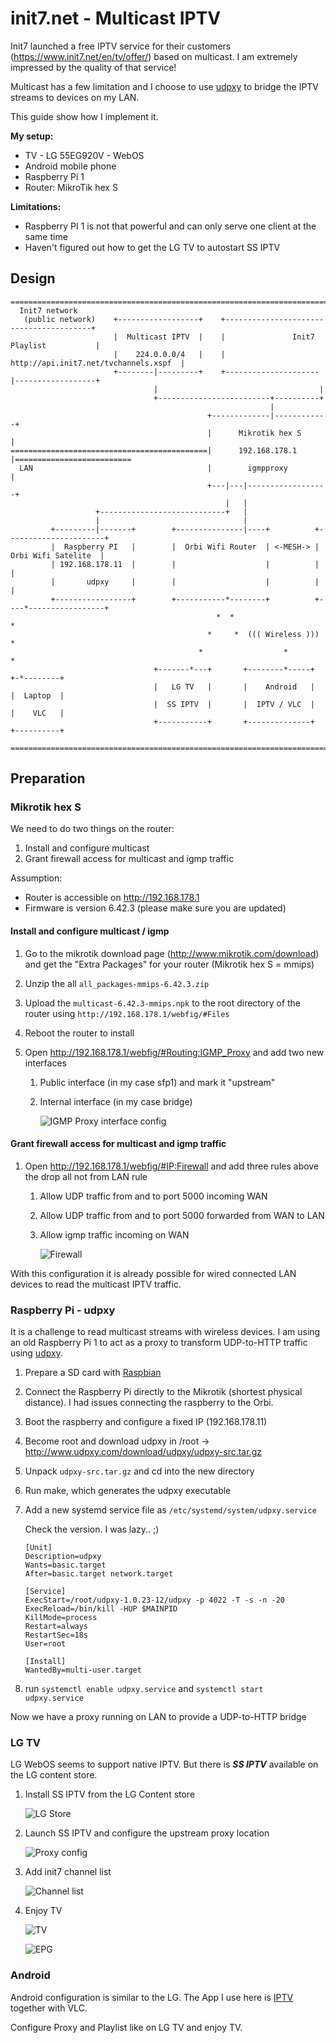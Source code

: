 # init7.net - Multicast IPTV

Init7 launched a free IPTV service for their customers (https://www.init7.net/en/tv/offer/) based on multicast. I am extremely impressed by the quality of that service!

Multicast has a few limitation and I choose to use [udpxy](http://www.udpxy.com/) to bridge the IPTV streams to devices on my LAN.

This guide show how I implement it.

**My setup:**

* TV - LG 55EG920V - WebOS
* Android mobile phone
* Raspberry Pi 1
* Router: MikroTik hex S

**Limitations:**

* Raspberry PI 1 is not that powerful and can only serve one client at the same time
* Haven't figured out how to get the LG TV to autostart SS IPTV



## Design

```
==================================================================================================
  Init7 network
   (public network)    +------------------+    +----------------------------------------+
                       |  Multicast IPTV  |    |               Init7 Playlist           |
                       |    224.0.0.0/4   |    |  http://api.init7.net/tvchannels.xspf  |
                       +--------|---------+    +---------------------|------------------+
                                |                                    |
                                +-------------------------+----------+
                                                          |
                                            +-------------|------------+
                                            |      Mikrotik hex S      |
============================================|      192.168.178.1       |==========================
  LAN                                       |        igmpproxy         |
                                            +---|---|------------------+
                                                |   |
                   +----------------------------+   |
                   |                                |
         +---------|-------+        +---------------|----+          +----------------------+
         |  Raspberry PI   |        |  Orbi Wifi Router  | <-MESH-> |  Orbi Wifi Satelite  |
         | 192.168.178.11  |        |                    |          |                      |
         |       udpxy     |        |                    |          |                      |
         +-----------------+        +-----------*--------+          +----*-----------------+
                                              *  *                     *
                                            *     *  ((( Wireless ))) *
                                          *                  *           *
                                +-------*---+       +--------*-----+     +-*--------+
                                |   LG TV   |       |    Android   |     |  Laptop  |
                                |  SS IPTV  |       |  IPTV / VLC  |     |    VLC   |
                                +-----------+       +--------------+     +----------+

==================================================================================================
```



## Preparation

### Mikrotik hex S

We need to do two things on the router:

1. Install and configure multicast
2. Grant firewall access for multicast and igmp traffic

Assumption:

* Router is accessible on http://192.168.178.1
* Firmware is version 6.42.3 (please make sure you are updated)

#### Install and configure multicast / igmp

1. Go to the mikrotik download page (http://www.mikrotik.com/download) and get the "Extra Packages" for your router (Mikrotik hex S = mmips)

2. Unzip the all `all_packages-mmips-6.42.3.zip`

3. Upload the `multicast-6.42.3-mmips.npk` to the root directory of the router using `http://192.168.178.1/webfig/#Files`

4. Reboot the router to install

5. Open http://192.168.178.1/webfig/#Routing:IGMP_Proxy and add two new interfaces

   1. Public interface (in my case sfp1) and mark it "upstream"

   2. Internal interface (in my case bridge)

      ![IGMP Proxy interface config](img/igmpproxy.png)

#### Grant firewall access for multicast and igmp traffic

1. Open http://192.168.178.1/webfig/#IP:Firewall and add three rules above the drop all not from LAN rule

   1. Allow UDP traffic from and to port 5000 incoming WAN

   2. Allow UDP traffic from and to port 5000 forwarded from WAN to LAN

   3. Allow igmp traffic incoming on WAN

      ![Firewall](img/firewall.png)



With this configuration it is already possible for wired connected LAN devices to read the multicast IPTV traffic. 

### Raspberry Pi - udpxy

It is a challenge to read multicast streams with wireless devices. I am using an old Raspberry Pi 1 to act as a proxy to transform UDP-to-HTTP traffic using [udpxy](http://www.udpxy.com/).

1. Prepare a SD card with [Raspbian](https://www.raspberrypi.org/downloads/raspbian/)

2. Connect the Raspberry Pi directly to the Mikrotik (shortest physical distance). I had issues connecting the raspberry to the Orbi.

3. Boot the raspberry and configure a fixed IP (192.168.178.11)

4. Become root and download udpxy in /root -> http://www.udpxy.com/download/udpxy/udpxy-src.tar.gz

5. Unpack `udpxy-src.tar.gz` and cd into the new directory

6. Run make, which generates the udpxy executable

7. Add a new systemd service file as `/etc/systemd/system/udpxy.service`

   Check the version. I was lazy.. ;)

   ```
   [Unit]
   Description=udpxy
   Wants=basic.target
   After=basic.target network.target

   [Service]
   ExecStart=/root/udpxy-1.0.23-12/udpxy -p 4022 -T -s -n -20
   ExecReload=/bin/kill -HUP $MAINPID
   KillMode=process
   Restart=always
   RestartSec=18s
   User=root

   [Install]
   WantedBy=multi-user.target
   ```

8. run `systemctl enable udpxy.service` and `systemctl start udpxy.service`

Now we have a proxy running on LAN to provide a UDP-to-HTTP bridge

### LG TV

LG WebOS seems to support native IPTV. But there is ***SS IPTV*** available on the LG content store.

1. Install SS IPTV from the LG Content store

   ![LG Store](img/lgcontent.jpg)

2. Launch SS IPTV and configure the upstream proxy location

   ![Proxy config](img/proxysetting.jpg)

3. Add init7 channel list

   ![Channel list](img/channellist.jpg)

4. Enjoy TV

   ![TV](img/channeloverview.jpg)

   ![EPG](img/epg.jpg)

### Android

Android configuration is similar to the LG. The App I use here is [IPTV](https://play.google.com/store/apps/details?id=ru.iptvremote.android.iptv) together with VLC.

Configure Proxy and Playlist like on LG TV and enjoy TV.



